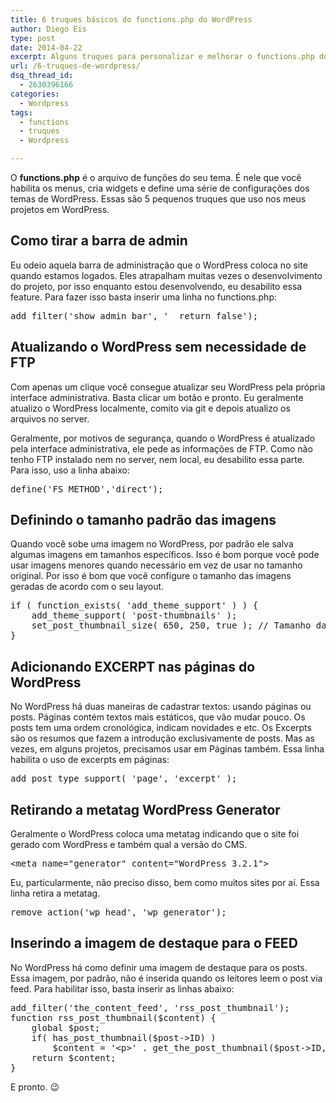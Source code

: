```yaml
---
title: 6 truques básicos do functions.php do WordPress
author: Diego Eis
type: post
date: 2014-04-22
excerpt: Alguns truques para personalizar e melhorar o functions.php do seu tema.
url: /6-truques-de-wordpress/
dsq_thread_id:
  - 2630396166
categories:
  - Wordpress
tags:
  - functions
  - truques
  - Wordpress

---
```

O **functions.php** é o arquivo de funções do seu tema. É nele que você habilita os menus, cria widgets e define uma série de configurações dos temas de WordPress. Essas são 5 pequenos truques que uso nos meus projetos em WordPress.

## Como tirar a barra de admin

Eu odeio aquela barra de administração que o WordPress coloca no site quando estamos logados. Eles atrapalham muitas vezes o desenvolvimento do projeto, por isso enquanto estou desenvolvendo, eu desabilito essa feature. Para fazer isso basta inserir uma linha no functions.php:

<pre class="lang-php">add_filter('show_admin_bar', '__return_false');
</pre>

## Atualizando o WordPress sem necessidade de FTP

Com apenas um clique você consegue atualizar seu WordPress pela própria interface administrativa. Basta clicar um botão e pronto. Eu geralmente atualizo o WordPress localmente, comito via git e depois atualizo os arquivos no server.

Geralmente, por motivos de segurança, quando o WordPress é atualizado pela interface administrativa, ele pede as informações de FTP. Como não tenho FTP instalado nem no server, nem local, eu desabilito essa parte. Para isso, uso a linha abaixo:

<pre class="lang-php">define('FS_METHOD','direct');
</pre>

## Definindo o tamanho padrão das imagens

Quando você sobe uma imagem no WordPress, por padrão ele salva algumas imagens em tamanhos específicos. Isso é bom porque você pode usar imagens menores quando necessário em vez de usar no tamanho original. Por isso é bom que você configure o tamanho das imagens geradas de acordo com o seu layout.

<pre class="lang-php">if ( function_exists( 'add_theme_support' ) ) {
	add_theme_support( 'post-thumbnails' );
	set_post_thumbnail_size( 650, 250, true ); // Tamanho da largura das imagens.
}
</pre>

## Adicionando EXCERPT nas páginas do WordPress

No WordPress há duas maneiras de cadastrar textos: usando páginas ou posts. Páginas contém textos mais estáticos, que vão mudar pouco. Os posts tem uma ordem cronológica, indicam novidades e etc. Os Excerpts são os resumos que fazem a introdução exclusivamente de posts. Mas as vezes, em alguns projetos, precisamos usar em Páginas também. Essa linha habilita o uso de excerpts em páginas:

<pre class="lang-php">add_post_type_support( 'page', 'excerpt' );
</pre>

## Retirando a metatag WordPress Generator

Geralmente o WordPress coloca uma metatag indicando que o site foi gerado com WordPress e também qual a versão do CMS. 

<pre class="lang-html">&lt;meta name="generator" content="WordPress 3.2.1"&gt;
</pre>

Eu, particularmente, não preciso disso, bem como muitos sites por aí. Essa linha retira a metatag.

<pre class="lang-php">remove_action('wp_head', 'wp_generator');
</pre>

## Inserindo a imagem de destaque para o FEED

No WordPress há como definir uma imagem de destaque para os posts. Essa imagem, por padrão, não é inserida quando os leitores leem o post via feed. Para habilitar isso, basta inserir as linhas abaixo:

<pre class="lang-php">add_filter('the_content_feed', 'rss_post_thumbnail');
function rss_post_thumbnail($content) {
	global $post;
	if( has_post_thumbnail($post->ID) )
		$content = '&lt;p&gt;' . get_the_post_thumbnail($post->ID, 'thumbnail') . '&lt;/p&gt;' . $content;
	return $content;
}
</pre>

E pronto. 😉